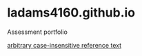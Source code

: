 # ladams4160.github.io
Assessment portfolio

[arbitrary case-insensitive reference text]( https://github.com/ladams4160/ladams4160.github.io.git)
